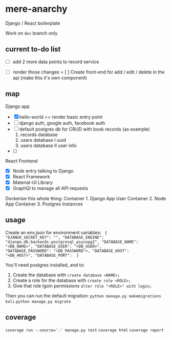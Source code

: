 # mere-anarchy
Django / React boilerplate

Work on `dev` branch only

## current to-do list
- [ ] add 2 more data points to record service
- [ ] render those changes
= [ ] Create front-end for add / edit / delete in the api (make this it's own component)


## map
Django app
- [x] hello-world == render basic entry point
- [ ] django auth, google auth, facebook auth
- [ ] default postgres db for CRUD with book records (as example)
    1. records database
    3. users database I uuid
    4. users database II user info
- [ ] 

React Frontend
- [x] Node entry talking to Django
- [x] React Framework
- [x] Material-UI Library 
- [x] GraphQl to manage all API requests

Dockerise this whole thing:
Container 1. Django App User
Container 2. Node App
Container 3. Postgres Instances

## usage
Create an env.json for environment variables:
<code>
{
    "DJANGO_SECRET_KEY": "<your-secret-key>",
    "DATABASE_ENGINE": "django.db.backends.postgresql_psycopg2",
    "DATABASE_NAME": "<DB_NAME>",
    "DATABASE_USER": "<DB_USER>",
    "DATABASE_PASSWORD": "<DB_PASSWORD">,
    "DATABASE_HOST": "<DB_HOST>",
    "DATABASE_PORT": <PORT>
}
</code>

You'll need postgres installed, and to:
1. Create the database with `create database <NAME>;`
2. Create a role for the database with `create role <ROLE>;`
3. Give that role lgoin permissions `alter role "<ROLE>" with login;`

Then you can run the default migration:
```python manage.py makemigrations kali```
```python manage.py migrate```

## coverage
```coverage run --source='.' manage.py test```
```coverage html```
```coverage report```
